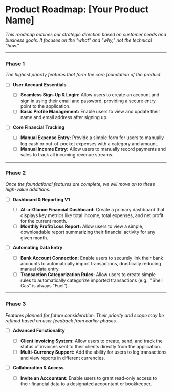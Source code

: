 # Product Roadmap: [Your Product Name]

_This roadmap outlines our strategic direction based on customer needs and business goals. It focuses on the "what" and "why," not the technical "how."_

---

### Phase 1

_The highest priority features that form the core foundation of the product._

- [ ] **User Account Essentials**

  - [ ] **Seamless Sign-Up & Login:** Allow users to create an account and sign in using their email and password, providing a secure entry point to the application.
  - [ ] **Basic Profile Management:** Enable users to view and update their name and email address after signing up.

- [ ] **Core Financial Tracking**
  - [ ] **Manual Expense Entry:** Provide a simple form for users to manually log cash or out-of-pocket expenses with a category and amount.
  - [ ] **Manual Income Entry:** Allow users to manually record payments and sales to track all incoming revenue streams.

---

### Phase 2

_Once the foundational features are complete, we will move on to these high-value additions._

- [ ] **Dashboard & Reporting V1**

  - [ ] **At-a-Glance Financial Dashboard:** Create a primary dashboard that displays key metrics like total income, total expenses, and net profit for the current month.
  - [ ] **Monthly Profit/Loss Report:** Allow users to view a simple, downloadable report summarizing their financial activity for any given month.

- [ ] **Automating Data Entry**
  - [ ] **Bank Account Connection:** Enable users to securely link their bank accounts to automatically import transactions, drastically reducing manual data entry.
  - [ ] **Transaction Categorization Rules:** Allow users to create simple rules to automatically categorize imported transactions (e.g., "Shell Gas" is always "Fuel").

---

### Phase 3

_Features planned for future consideration. Their priority and scope may be refined based on user feedback from earlier phases._

- [ ] **Advanced Functionality**

  - [ ] **Client Invoicing System:** Allow users to create, send, and track the status of invoices sent to their clients directly from the application.
  - [ ] **Multi-Currency Support:** Add the ability for users to log transactions and view reports in different currencies.

- [ ] **Collaboration & Access**
  - [ ] **Invite an Accountant:** Enable users to grant read-only access to their financial data to a designated accountant or bookkeeper.
